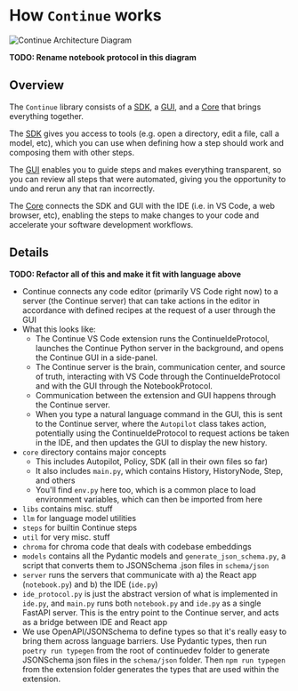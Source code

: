 # How `Continue` works

![Continue Architecture Diagram](/img/continue-architecture.png)

**TODO: Rename notebook protocol in this diagram**

## Overview

The `Continue` library consists of a [SDK](./concepts/sdk.md), a [GUI](./concepts/gui.md), and a [Core](./concepts/core.md) that brings everything together.

The [SDK](./concepts/sdk.md) gives you access to tools (e.g. open a directory, edit a file, call a model, etc), which you can use when defining how a step should work and composing them with other steps.

The [GUI](./concepts/gui.md) enables you to guide steps and makes everything transparent, so you can review all steps that were automated, giving you the opportunity to undo and rerun any that ran incorrectly.

The [Core](./concepts/core.md) connects the SDK and GUI with the IDE (i.e. in VS Code, a web browser, etc), enabling the steps to make changes to your code and accelerate your software development workflows.

## Details

**TODO: Refactor all of this and make it fit with language above**

- Continue connects any code editor (primarily VS Code right now) to a server (the Continue server) that can take actions in the editor in accordance with defined recipes at the request of a user through the GUI
- What this looks like:
  - The Continue VS Code extension runs the ContinueIdeProtocol, launches the Continue Python server in the background, and opens the Continue GUI in a side-panel. 
  - The Continue server is the brain, communication center, and source of truth, interacting with VS Code through the ContinueIdeProtocol and with the GUI through the NotebookProtocol. 
  - Communication between the extension and GUI happens through the Continue server. 
  - When you type a natural language command in the GUI, this is sent to the Continue server, where the `Autopilot` class takes action, potentially using the ContinueIdeProtocol to request actions be taken in the IDE, and then updates the GUI to display the new history.
- `core` directory contains major concepts
  - This includes Autopilot, Policy, SDK (all in their own files so far)
  - It also includes `main.py`, which contains History, HistoryNode, Step, and others
  - You'll find `env.py` here too, which is a common place to load environment variables, which can then be imported from here
- `libs` contains misc. stuff
- `llm` for language model utilities
- `steps` for builtin Continue steps
- `util` for very misc. stuff
- `chroma` for chroma code that deals with codebase embeddings
- `models` contains all the Pydantic models and `generate_json_schema.py`, a script that converts them to JSONSchema .json files in `schema/json`
- `server` runs the servers that communicate with a) the React app (`notebook.py`) and b) the IDE (`ide.py`)
- `ide_protocol.py` is just the abstract version of what is implemented in `ide.py`, and `main.py` runs both `notebook.py` and `ide.py` as a single FastAPI server. This is the entry point to the Continue server, and acts as a bridge between IDE and React app
- We use OpenAPI/JSONSchema to define types so that it's really easy to bring them across language barriers. Use Pydantic types, then run `poetry run typegen` from the root of continuedev folder to generate JSONSchema json files in the `schema/json` folder. Then `npm run typegen` from the extension folder generates the types that are used within the extension.